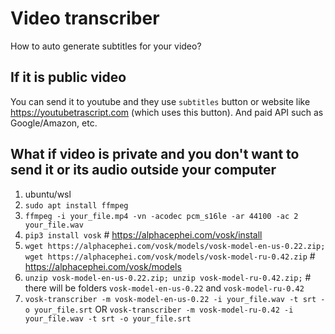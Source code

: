 # Video transcriber
How to auto generate subtitles for your video?
## If it is public video
You can send it to youtube and they use `subtitles` button or website like https://youtubetrascript.com (which uses this button).
And paid API such as Google/Amazon, etc.

## What if video is private and you don't want to send it or its audio outside your computer
1. ubuntu/wsl
2. `sudo apt install ffmpeg`
3. `ffmpeg -i your_file.mp4 -vn -acodec pcm_s16le -ar 44100 -ac 2 your_file.wav`
4. `pip3 install vosk` # https://alphacephei.com/vosk/install
5. `wget https://alphacephei.com/vosk/models/vosk-model-en-us-0.22.zip; wget https://alphacephei.com/vosk/models/vosk-model-ru-0.42.zip` # https://alphacephei.com/vosk/models
6. `unzip vosk-model-en-us-0.22.zip; unzip vosk-model-ru-0.42.zip;` # there will be folders `vosk-model-en-us-0.22` and `vosk-model-ru-0.42`
7. `vosk-transcriber -m vosk-model-en-us-0.22 -i your_file.wav -t srt -o your_file.srt` OR `vosk-transcriber -m vosk-model-ru-0.42 -i your_file.wav -t srt -o your_file.srt`

